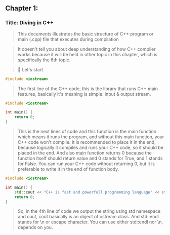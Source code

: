 ## Chapter 1:

### Title: Diving in C++

> This documents illustrates the basic structure of C++ program or main (.cpp) file that executes during compilation

> It doesn't tell you about deep understanding of how C++ compiler works because it will be held in other topic in this chapter, which is specifically the 6th topic.

> :memo: Let's start

```C++
#include <iostream>
```

> The first line of the C++ code, this is the library that runs C++ main features, basically it's meaning is simple: input & output stream.


```C++
#include <iostream>

int main() {
    return 0;
}
```

> This is the next lines of code and this function is the main function which means it runs the program, and without this main function, your C++ code won't compile. It is recommended to place it in the end, because logically it compiles and runs your C++ code, so it should be placed in the end. And also main function returns 0 because the function itself should return value and 0 stands for True, and 1 stands for False. You can run your C++ code without returning 0, but it is preferable to write it in the end of function body.

```C++
#include <iostream>

int main() {
    std::cout << "C++ is fast and powerfull programming language" << std::endl;
    return 0;
}
```

> So, in the 4th line of code we output the string using std namespace and cout, cout basically is an object of ostream class. And std::endl stands for \n or escape character. You can use either std::endl nor \n, depends on you.







